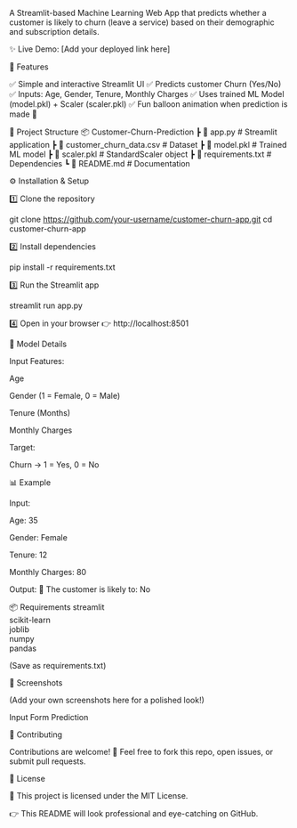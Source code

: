 A Streamlit-based Machine Learning Web App that predicts whether a customer is likely to churn (leave a service) based on their demographic and subscription details.

✨ Live Demo: [Add your deployed link here]

📌 Features

✅ Simple and interactive Streamlit UI
✅ Predicts customer Churn (Yes/No)
✅ Inputs: Age, Gender, Tenure, Monthly Charges
✅ Uses trained ML Model (model.pkl) + Scaler (scaler.pkl)
✅ Fun balloon animation when prediction is made 🎈

📂 Project Structure
📦 Customer-Churn-Prediction
 ┣ 📜 app.py                 # Streamlit application
 ┣ 📜 customer_churn_data.csv # Dataset
 ┣ 📜 model.pkl              # Trained ML model
 ┣ 📜 scaler.pkl             # StandardScaler object
 ┣ 📜 requirements.txt       # Dependencies
 ┗ 📜 README.md              # Documentation

⚙️ Installation & Setup

1️⃣ Clone the repository

git clone https://github.com/your-username/customer-churn-app.git
cd customer-churn-app


2️⃣ Install dependencies

pip install -r requirements.txt


3️⃣ Run the Streamlit app

streamlit run app.py


4️⃣ Open in your browser
👉 http://localhost:8501

🧠 Model Details

Input Features:

Age

Gender (1 = Female, 0 = Male)

Tenure (Months)

Monthly Charges

Target:

Churn → 1 = Yes, 0 = No

📊 Example

Input:

Age: 35

Gender: Female

Tenure: 12

Monthly Charges: 80

Output:
🎯 The customer is likely to: No

📦 Requirements
streamlit  
scikit-learn  
joblib  
numpy  
pandas


(Save as requirements.txt)

🌟 Screenshots

(Add your own screenshots here for a polished look!)

Input Form	Prediction

	
🤝 Contributing

Contributions are welcome! 🎉
Feel free to fork this repo, open issues, or submit pull requests.

📜 License

📝 This project is licensed under the MIT License.

👉 This README will look professional and eye-catching on GitHub.
